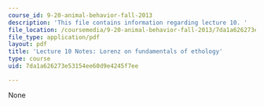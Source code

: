 ```yaml
---
course_id: 9-20-animal-behavior-fall-2013
description: 'This file contains information regarding lecture 10. '
file_location: /coursemedia/9-20-animal-behavior-fall-2013/7da1a626273e53154ee60d9e4245f7ee_MIT9_20F13_Lec10.pdf
file_type: application/pdf
layout: pdf
title: 'Lecture 10 Notes: Lorenz on fundamentals of ethology'
type: course
uid: 7da1a626273e53154ee60d9e4245f7ee

---
```

None